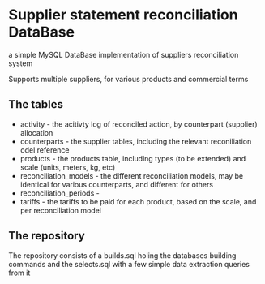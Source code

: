 # Supplier statement reconciliation DataBase
 a simple MySQL DataBase implementation of suppliers reconciliation system

Supports multiple suppliers, for various products and commercial terms

## The tables
* activity - the acitivty log of reconciled action, by counterpart (supplier) allocation
* counterparts - the supplier tables, including the relevant reconiliation odel reference
* products - the products table, including types (to be extended) and scale (units, meters, kg, etc)
* reconciliation_models - the different reconciliation models, may be identical for various counterparts, and different for others
* reconciliation_periods - 
* tariffs - the tariffs to be paid for each product, based on the scale, and per reconciliation model

## The repository
The repository consists of a builds.sql holing the databases building commands and the selects.sql with a few simple data extraction queries from it

